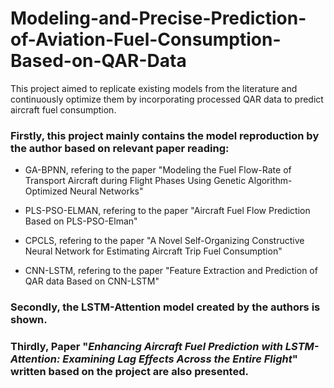 # Modeling-and-Precise-Prediction-of-Aviation-Fuel-Consumption-Based-on-QAR-Data
This project aimed to replicate existing models from the literature and continuously optimize them by incorporating processed QAR data to predict aircraft fuel consumption.

### Firstly, this project mainly contains the model reproduction by the author based on relevant paper reading:

* GA-BPNN, refering to the paper "Modeling the Fuel Flow-Rate of Transport Aircraft during Flight Phases Using Genetic Algorithm-Optimized Neural Networks" 

- PLS-PSO-ELMAN, refering to the paper "Aircraft Fuel Flow Prediction Based on PLS-PSO-Elman" 

* CPCLS, refering to the paper "A Novel Self-Organizing Constructive Neural Network for Estimating Aircraft Trip Fuel Consumption" 

-  CNN-LSTM, refering to the paper "Feature Extraction and Prediction of QAR data Based on CNN-LSTM" 

### Secondly, the LSTM-Attention model created by the authors is shown.


### Thirdly, Paper "_Enhancing Aircraft Fuel Prediction with LSTM-Attention: Examining Lag Effects Across the Entire Flight_" written based on the project are also presented.

